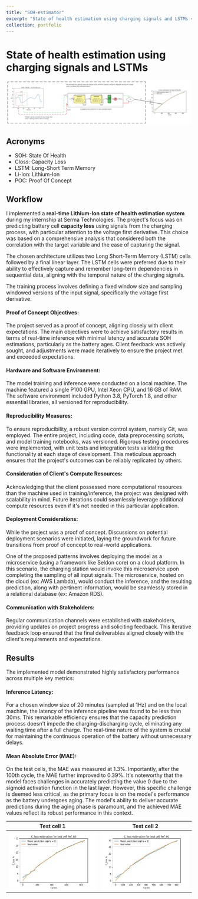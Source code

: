 ```yaml
---
title: "SOH-estimator"
excerpt: "State of health estimation using charging signals and LSTMs <br/><img src='/images/SOH_estimator/inference.png'>"
collection: portfolio
---
```


# State of health estimation using charging signals and LSTMs

![Training data](/images/SOH_estimator/inference.png)


## Acronyms
- SOH: State Of Health
- Closs: Capacity Loss
- LSTM: Long-Short Term Memory 
- Li-Ion: Lithium-Ion
- POC: Proof Of Concept

## Workflow
I implemented a **real-time Lithium-Ion state of health estimation system** during my internship at Serma Technologies. The project's focus was on predicting battery cell **capacity loss** using signals from the charging process, with particular attention to the voltage first derivative. This choice was based on a comprehensive analysis that considered both the correlation with the target variable and the ease of capturing the signal.

The chosen architecture utilizes two Long Short-Term Memory (LSTM) cells followed by a final linear layer. The LSTM cells were preferred due to their ability to effectively capture and remember long-term dependencies in sequential data, aligning with the temporal nature of the charging signals.

The training process involves defining a fixed window size and sampling windowed versions of the input signal, specifically the voltage first derivative. 

#### Proof of Concept Objectives:
The project served as a proof of concept, aligning closely with client expectations. The main objectives were to achieve satisfactory results in terms of real-time inference with minimal latency and accurate SOH estimations, particularly as the battery ages. Client feedback was actively sought, and adjustments were made iteratively to ensure the project met and exceeded expectations.

#### Hardware and Software Environment:
The model training and inference were conducted on a local machine. The machine featured a single P100 GPU, Intel Xeon CPU, and 16 GB of RAM. The software environment included Python 3.8, PyTorch 1.8, and other essential libraries, all versioned for reproducibility.

#### Reproducibility Measures:
To ensure reproducibility, a robust version control system, namely Git, was employed. The entire project, including code, data preprocessing scripts, and model training notebooks, was versioned. Rigorous testing procedures were implemented, with unit tests and integration tests validating the functionality at each stage of development. This meticulous approach ensures that the project's outcomes can be reliably replicated by others.

#### Consideration of Client's Compute Resources:
Acknowledging that the client possessed more computational resources than the machine used in training/inference, the project was designed with scalability in mind. Future iterations could seamlessly leverage additional compute resources even if it's not needed in this particular application.

#### Deployment Considerations:
While the project was a proof of concept. Discussions on potential deployment scenarios were initiated, laying the groundwork for future transitions from proof of concept to real-world applications.

One of the proposed patterns involves deploying the model as a microservice (using a framework like Seldon core) on a cloud platform. In this scenario, the charging station would invoke this microservice upon completing the sampling of all input signals. The microservice, hosted on the cloud (ex: AWS Lambda), would conduct the inference, and the resulting prediction, along with pertinent information, would be seamlessly stored in a relational database (ex: Amazon RDS).

#### Communication with Stakeholders:
Regular communication channels were established with stakeholders, providing updates on project progress and soliciting feedback. This iterative feedback loop ensured that the final deliverables aligned closely with the client's requirements and expectations.

## Results
The implemented model demonstrated highly satisfactory performance across multiple key metrics:

#### Inference Latency:

For a chosen window size of 20 minutes (sampled at 1Hz) and on the local machine, the latency of the inference pipeline was found to be less than 30ms. This remarkable efficiency ensures that the capacity prediction process doesn't impede the charging-discharging cycle, eliminating any waiting time after a full charge. The real-time nature of the system is crucial for maintaining the continuous operation of the battery without unnecessary delays.

#### Mean Absolute Error (MAE):

On the test cells, the MAE was measured at 1.3%. Importantly, after the 100th cycle, the MAE further improved to 0.39%. It's noteworthy that the model faces challenges in accurately predicting the value 0 due to the sigmoid activation function in the last layer. However, this specific challenge is deemed less critical, as the primary focus is on the model's performance as the battery undergoes aging. The model's ability to deliver accurate predictions during the aging phase is paramount, and the achieved MAE values reflect its robust performance in this context.


Test cell 1             |  Test cell 2
:-------------------------:|:-------------------------:
![test cell 1](/images/SOH_estimator/Ref_88_prediciton.jpg) |  ![test cell 2](/images/SOH_estimator/Ref_90_prediciton.jpg)